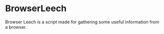 BrowserLeech
============

Browser Leech is a script made for gathering some useful information from a browser.
